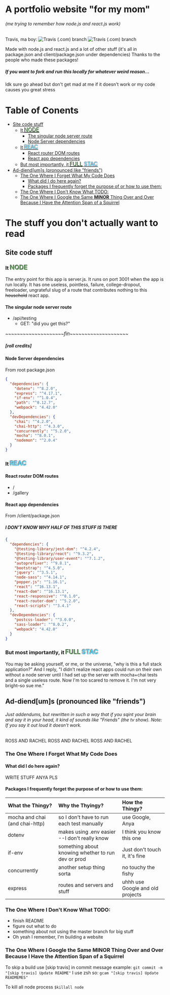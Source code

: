 # A portfolio website "for my mom"

###### (me trying to remember how node.js and react.js work)

Travis, ma boy:
![Travis (.com) branch](https://img.shields.io/travis/com/anyakeller/moms_website/master?label=master) ![Travis (.com) branch](https://img.shields.io/travis/com/anyakeller/moms_website/random?label=sandbox)

Made with node.js and react.js and a lot of other stuff (it's all in package.json and client/package.json under dependencies)
Thanks to the people who made these packages!

##### If you want to fork and run this locally for whatever weird reason...

Idk sure go ahead but don't get mad at me if it doesn't work or my code causes you great stress

# Table of Conents

<!-- TOC -->

- [Site code stuff](#site-code-stuff)
  - [It <span style="font-size: 1.2em; color:#689F63; text-shadow: -1px -1px #333333">NODE</span>](#it-span-stylefont-size-12em-color689f63-text-shadow--1px--1px-333333nodespan)
    - [The singular node server route](#the-singular-node-server-route)
    - [Node Server dependencies](#node-server-dependencies)
  - [It <span style="font-size: 1.2em; color:#61DBFB; text-shadow: -1px -1px 3px #20232B;">REAC</span>](#it-span-stylefont-size-12em-color61dbfb-text-shadow--1px--1px-3px-20232breacspan)
    - [React router DOM routes](#react-router-dom-routes)
    - [React app dependencies](#react-app-dependencies)
  - [But most importantly, it <span style="font-size: 1.2em; color:#689F63; text-shadow: -1px -1px #333333">FULL</span> <span style="font-size: 1.2em; color:#61DBFB; text-shadow: -1px -1px 3px #20232B;">STAC</span>](#but-most-importantly-it-span-stylefont-size-12em-color689f63-text-shadow--1px--1px-333333fullspan-span-stylefont-size-12em-color61dbfb-text-shadow--1px--1px-3px-20232bstacspan)
- [Ad-diend[um]s (pronounced like "friends")](#ad-diendums-pronounced-like-friends)
  - [The One Where I Forget What My Code Does](#the-one-where-i-forget-what-my-code-does)
    - [What did I do here again?](#what-did-i-do-here-again)
    - [Packages I frequently forget the purpose of or how to use them:](#packages-i-frequently-forget-the-purpose-of-or-how-to-use-them)
  - [The One Where I Don't Know What TODO:](#the-one-where-i-dont-know-what-todo)
  - [The One Where I Google the Same **MINOR** Thing Over and Over Because I Have the Attention Span of a Squirrel](#the-one-where-i-google-the-same-minor-thing-over-and-over-because-i-have-the-attention-span-of-a-squirrel)

<!-- /TOC -->

# The stuff you don't actually want to read

## Site code stuff
### It <span style="font-size: 1.2em; color:#689F63; text-shadow: -1px -1px #333333">NODE</span>

The entry point for this app is server.js. It runs on port 3001 when the app is run locally. It has one useless, pointless, failure, college-dropout, freeloader, ungrateful slug of a route that contributes nothing to this ~~household~~ react app.

#### The singular node server route

- /api/testing
  - GET: "did you get this?"

\~\~\~\~\~\~\~\~\~\~\~\~\~\~\~\~\~\~\~\~<span style="font-size:1.1em;">*fin*</span>\~\~\~\~\~\~\~\~\~\~\~\~\~\~\~\~\~\~\~\~

##### [roll credits]

#### Node Server dependencies

From root package.json

```json
{
  "dependencies": {
    "dotenv": "^8.2.0",
    "express": "^4.17.1",
    "if-env": "^1.0.4",
    "path": "^0.12.7",
    "webpack": "4.42.0"
  },
  "devDependencies": {
    "chai": "^4.2.0",
    "chai-http": "^4.3.0",
    "concurrently": "^5.2.0",
    "mocha": "^8.0.1",
    "nodemon": "^2.0.4"
  }
}
```

### It <span style="font-size: 1.2em; color:#61DBFB; text-shadow: -1px -1px 3px #20232B;">REAC</span>

#### React router DOM routes

- /
- /gallery

#### React app dependencies

From /client/package.json

##### I DON'T KNOW WHY HALF OF THIS STUFF IS THERE
```json
{
  "dependencies": {
    "@testing-library/jest-dom": "^4.2.4",
    "@testing-library/react": "^9.3.2",
    "@testing-library/user-event": "^7.1.2",
    "autoprefixer": "^9.8.1",
    "bootstrap": "^4.5.0",
    "jquery": "^3.5.1",
    "node-sass": "^4.14.1",
    "popper.js": "^1.16.1",
    "react": "^16.13.1",
    "react-dom": "^16.13.1",
    "react-responsive": "^8.1.0",
    "react-router-dom": "^5.2.0",
    "react-scripts": "^3.4.1"
  },
  "devDependencies": {
    "postcss-loader": "^3.0.0",
    "sass-loader": "^8.0.2",
    "webpack": "4.42.0"
  }
}
```

### But most importantly, it <span style="font-size: 1.2em; color:#689F63; text-shadow: -1px -1px #333333">FULL</span> <span style="font-size: 1.2em; color:#61DBFB; text-shadow: -1px -1px 3px #20232B;">STAC</span>

You may be asking yourself, or me, or the universe, "why is this a full stack application?"
And I reply, "I didn't realize react apps could run on their own without a node server until I had set up the server with mocha+chai tests and a single useless route. Now I'm too scared to remove it. I'm not very bright–so sue me."

## Ad-diend[um]s (pronounced like "friends")
###### Just addendums, but rewritten in such a way that if you sqint your brain and say it in your head, it kind of sounds like "Friends" (the tv show).  Note: If you say it out loud it doesn't work.

ROSS AND RACHEL ROSS AND RACHEL ROSS AND RACHEL

### The One Where I Forget What My Code Does

#### What did I do here again?

WRITE STUFF ANYA PLS

#### Packages I frequently forget the purpose of or how to use them:

| What the Thingy?               | Why the Thyingy?                                   | How the Thingy?                  |
|:-------------------------------|:---------------------------------------------------|:---------------------------------|
| mocha and chai (and chai-http) | so I don't have to run each test manually          | use Google, Anya                 |
| dotenv                         | makes using .env easier --I don't really know      | I think you know this one        |
| if-env                         | something about knowing whether to run dev or prod | Just don't touch it, it's fine   |
| concurrently                   | another setup thing sorta                          | no touchy the fishy              |
| express                        | routes and servers and stuff                       | uhhh use Google and old projects |

### The One Where I Don't Know What TODO:

- finish README
- figure out what to do
- something about not using the master branch for big stuff
- Oh yeah I remember, I'm building a website

### The One Where I Google the Same **MINOR** Thing Over and Over Because I Have the Attention Span of a Squirrel

To skip a build use [skip travis] in commit message
example:
`git commit -m "[skip travis] Update README"`
I use zsh so:
`gcam "[skip travis] Update READMEMES"`

To kill all node process
`$killall node`
